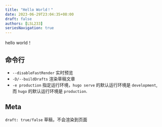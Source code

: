```yaml
---
title: "Hello World！"
date: 2023-06-29T23:04:35+08:00
draft: false
authors: [LSL233]
seriesNavigation: true
---
```

hello world！

## 命令行
- `--disableFastRender` 实时预览
- `-D/--buildDrafts` 渲染草稿文章
- `-e production` 指定运行环境，`hugo serve` 的默认运行环境是 `development`, 而 `hugo` 的默认运行环境是 `production`.

## Meta
`draft: true/false` 草稿，不会渲染到页面